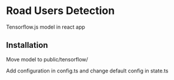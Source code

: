 # Road Users Detection

Tensorflow.js model in react app

## Installation

Move model to public/tensorflow/

Add configuration in config.ts and change default config in state.ts
